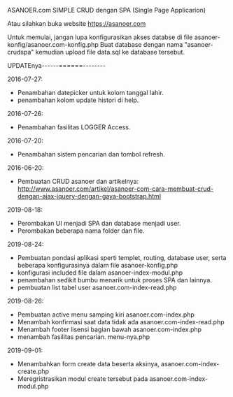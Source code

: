 ASANOER.com SIMPLE CRUD dengan SPA (Single Page Applicarion)

Atau silahkan buka website https://asanoer.com

Untuk memulai, jangan lupa konfigurasikan akses databse di file asanoer-konfig/asanoer.com-konfig.php
Buat database dengan nama "asanoer-crudspa" kemudian upload file data.sql ke database tersebut.

UPDATEnya------======--------

2016-07-27:
- Penambahan datepicker untuk kolom tanggal lahir.
- penambahan kolom update histori di help.

2016-07-26:
- Penambahan fasilitas LOGGER Access.

2016-07-20:
- Penambahan sistem pencarian dan tombol refresh.

2016-06-20:
- Pembuatan CRUD asanoer dan artikelnya:
http://www.asanoer.com/artikel/asanoer-com-cara-membuat-crud-dengan-ajax-jquery-dengan-gaya-bootstrap.html

2019-08-18:
- Perombakan UI menjadi SPA dan database menjadi user.
- Perombakan beberapa nama folder dan file.

2019-08-24:
- Pembuatan pondasi aplikasi sperti templet, routing, database user, serta beberapa konfigurasinya dalam file asanoer-konfig.php
- konfigurasi included file dalam asanoer-index-modul.php
- penambahan sedikit bumbu menarik untuk proses SPA dan lainnya.
- pembuatan list tabel user asanoer.com-index-read.php

2019-08-26:
- Pembuatan active menu samping kiri asanoer.com-index.php
- Menambah konfirmasi saat data tidak ada asanoer.com-index-read.php
- Menambah footer lisensi bagian bawah asanoer.com-index.php
- menambah fasilitas pencarian. menu-nya.php

2019-09-01:
- Menambahkan form create data beserta aksinya, asanoer.com-index-create.php
- Meregristrasikan modul create tersebut pada asanoer.com-index-modul.php